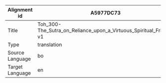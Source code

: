 |Alignment id | A5977DC73
| --- | --- 
|Title | Toh_300-The_Sutra_on_Reliance_upon_a_Virtuous_Spiritual_Friend-v1 
|Type | translation
|Source Language | bo
|Target Language | en